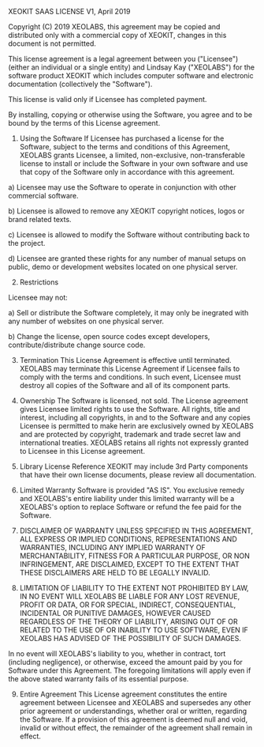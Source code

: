 XEOKIT SAAS LICENSE
V1, April 2019

Copyright (C) 2019 XEOLABS, this agreement may be
copied and distributed only with a commercial copy of XEOKIT,
changes in this document is not permitted.

This license agreement is a legal agreement between you
("Licensee") (either an individual or a single entity) and
Lindsay Kay ("XEOLABS") for the software product
XEOKIT which includes computer software and electronic
documentation (collectively the "Software").

This license is valid only if Licensee has completed payment.

By installing, copying or otherwise using the Software, you
agree and to be bound by the terms of this License agreement.

1. Using the Software
If Licensee has purchased a license for the Software, subject
to the terms and conditions of this Agreement, XEOLABS grants
Licensee, a limited, non-exclusive, non-transferable license to
install or include the Software in your own software and use
that copy of the Software only in accordance with this agreement.

a) Licensee may use the Software to operate in conjunction with
other commercial software.

b) Licensee is allowed to remove any XEOKIT copyright notices,
logos or brand related texts.

c) Licensee is allowed to modify the Software without contributing
back to the project.

d) Licensee are granted these rights for any number of manual setups
on public, demo or development websites located on one physical
server.

2. Restrictions

Licensee may not:

a) Sell or distribute the Software completely, it may
only be inegrated with any number of websites
on one physical server.

b) Change the license, open source codes except developers,
contribute/distribute change source code.

3. Termination
This License Agreement is effective until terminated. XEOLABS
may terminate this License Agreement if Licensee fails to comply
with the terms and conditions. In such event, Licensee must
destroy all copies of the Software and all of its component
parts.

4. Ownership
The Software is licensed, not sold. The License agreement gives
Licensee limited rights to use the Software. All rights, title
and interest, including all copyrights, in and to the Software
and any copies Licensee is permitted to make herin are exclusively
owned by XEOLABS and are protected by copyright, trademark and
trade secret law and international treaties. XEOLABS retains
all rights not expressly granted to Licensee in this License
agreement.

5. Library License Reference
XEOKIT may include 3rd Party components that have their own
license documents, please review all documentation.

6. Limited Warranty
Software is provided "AS IS". You exclusive remedy and XEOLABS's
entire liability under this limited warranty will be a XEOLABS's
option to replace Software or refund the fee paid for the
Software.

7. DISCLAIMER OF WARRANTY
UNLESS SPECIFIED IN THIS AGREEMENT, ALL EXPRESS OR IMPLIED
CONDITIONS, REPRESENTATIONS AND WARRANTIES, INCLUDING ANY IMPLIED
WARRANTY OF MERCHANTABILITY, FITNESS FOR A PARTICULAR PURPOSE,
OR NON INFRINGEMENT, ARE DISCLAIMED, EXCEPT TO THE EXTENT THAT
THESE DISCLAIMERS ARE HELD TO BE LEGALLY INVALID.

8. LIMITATION OF LIABILITY
TO THE EXTENT NOT PROHIBITED BY LAW, IN NO EVENT WILL XEOLABS
BE LIABLE FOR ANY LOST REVENUE, PROFIT OR DATA, OR FOR SPECIAL,
INDIRECT, CONSEQUENTIAL, INCIDENTAL OR PUNITIVE DAMAGES, HOWEVER
CAUSED REGARDLESS OF THE THEORY OF LIABILITY, ARISING OUT OF OR
RELATED TO THE USE OF OR INABILITY TO USE SOFTWARE, EVEN IF
XEOLABS HAS ADVISED OF THE POSSIBILITY OF SUCH DAMAGES.

In no event will XEOLABS's liability to you, whether in
contract, tort (including negligence), or otherwise, exceed
the amount paid by you for Software under this Agreement. The
foregoing limitations will apply even if the above stated
warranty fails of its essential purpose.

9. Entire Agreement
This License agreement constitutes the entire agreement between
Licensee and XEOLABS and supersedes any other prior agreement
or understandings, whether oral or written, regarding the
Software. If a provision of this agreement is deemed null and
void, invalid or without effect, the remainder of the
agreement shall remain in effect.
